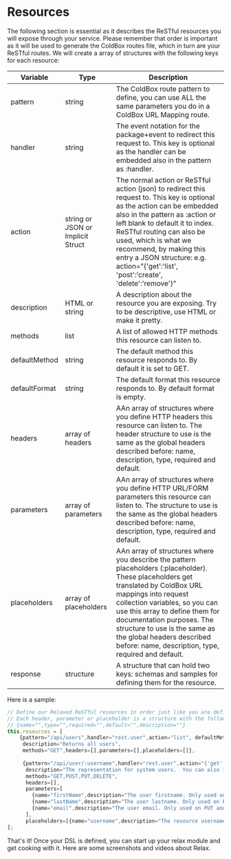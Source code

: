# Resources

The following section is essential as it describes the ReSTful resources you will expose through your service. Please remember that order is important as it will be used to generate the ColdBox routes file, which in turn are your ReSTful routes. We will create a array of structures with the following keys for each resource:

| Variable | Type | Description |
| --- | --- | --- |
| pattern | string | The ColdBox route pattern to define, you can use ALL the same parameters you do in a ColdBox URL Mapping route. |
| handler | string | The event notation for the package+event to redirect this request to. This key is optional as the handler can be embedded also in the pattern as :handler. |
| action | string or JSON or Implicit Struct  | The normal action or ReSTful action (json) to redirect this request to. This key is optional as the action can be embedded also in the pattern as :action or left blank to default it to index. ReSTful routing can also be used, which is what we recommend, by making this entry a JSON structure: e.g. action="{'get':'list', 'post':'create', 'delete':'remove'}" |
| description | HTML or string  | A description about the resource you are exposing. Try to be descriptive, use HTML or make it pretty. |
| methods | list | A list of allowed HTTP methods this resource can listen to. |
| defaultMethod  | string | The default method this resource responds to. By default it is set to GET. |
| defaultFormat  | string | The default format this resource responds to. By default format is empty. |
| headers | array of headers  | AAn array of structures where you define HTTP headers this resource can listen to. The header structure to use is the same as the global headers described before: name, description, type, required and default. |
| parameters | array of parameters  | AAn array of structures where you define HTTP URL/FORM parameters this resource can listen to. The structure to use is the same as the global headers described before: name, description, type, required and default. |
| placeholders | array of placeholders  | AAn array of structures where you describe the pattern placeholders (:placeholder). These placeholders get translated by ColdBox URL mappings into request collection variables, so you can use this array to define them for documentation purposes. The structure to use is the same as the global headers described before: name, description, type, required and default. |
| response | structure | A structure that can hold two keys: schemas and samples for defining them for the resource. |

Here is a sample:

```javascript
// Define our Relaxed ReSTful resources in order just like you are defining routes
// Each header, parameter or placeholder is a structure with the following keys:
// {name="",type="",required="",default="",description=""}
this.resources = [
    {pattern="/api/users",handler="rest.user",action="list", defaultMethod="GET", defaultFormat="json"
     description="Returns all users",
     methods="GET",headers=[],parameters=[],placeholders=[]},
     
     {pattern="/api/user/:username",handler="rest.user",action="{'get':'view','post':'create','put':'update','delete','remove'}",
      description="The representation for system users.  You can also interact with creation, updating and deletion via this resource",
      methods="GET,POST,PUT,DELETE",
      headers=[],
      parameters=[
        {name="firstName",description="The user firstname. Only used on PUT and POST operations",required="false"},
        {name="lastName",description="The user lastname. Only used on PUT and POST operations",required="false"},
        {name="email",description="The user email. Only used on PUT and POST operations",required="false"}
      ],
      placeholders=[{name="username",description="The resource username to interact with",required=true}]}
];
```

That's it! Once your DSL is defined, you can start up your relax module and get cooking with it. Here are some screenshots and videos about Relax.

